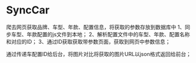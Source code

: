 SyncCar
=======
爬去网页获取品牌、车型、年款、配置信息，将获取的参数存放到数据库中
1、同步车型、年款配置的js文件到本地；
2、解析配置文件中的车型、年款、配置名称和对应的ID；
3、通过ID获取获取带参数页面，获取到网页中参数信息；


通过传递车配置ID给后台，将图片对比将获取的图片URL以json格式返回给前台；
